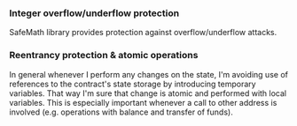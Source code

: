 ### Integer overflow/underflow protection
SafeMath library provides protection against overflow/underflow attacks.

### Reentrancy protection & atomic operations
In general whenever I perform any changes on the state, I'm avoiding use of references to the contract's state storage by introducing temporary variables. That way I'm sure that change is atomic and performed with local variables. This is especially important whenever a call to other address is involved (e.g. operations with balance and transfer of funds).